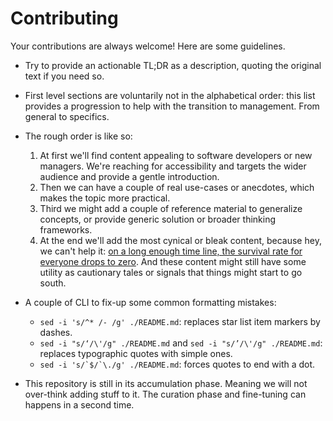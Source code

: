 # Contributing

Your contributions are always welcome! Here are some guidelines.

- Try to provide an actionable TL;DR as a description, quoting the original text if you need so.

- First level sections are voluntarily not in the alphabetical order: this
list provides a progression to help with the transition to management. From
general to specifics.

- The rough order is like so:

  1. At first we'll find content appealing to software developers or new managers. We're reaching for accessibility and targets the wider audience and provide a gentle introduction.
  1. Then we can have a couple of real use-cases or anecdotes, which makes the topic more practical.
  1. Third we might add a couple of reference material to generalize concepts, or provide generic solution or broader thinking frameworks.
  1. At the end we'll add the most cynical or bleak content, because hey, we can't help it: [on a long enough time line, the survival rate for everyone drops to zero](https://www.goodreads.com/quotes/26639-on-a-long-enough-time-line-the-survival-rate-for). And these content might still have some utility as cautionary tales or signals that things might start to go south.

- A couple of CLI to fix-up some common formatting mistakes:

  - ``sed -i 's/^* /- /g' ./README.md``: replaces star list item markers by
      dashes.
  - ``sed -i "s/‘/\'/g" ./README.md`` and ``sed -i "s/’/\'/g" ./README.md``:
      replaces typographic quotes with simple ones.
  - ``sed -i 's/`$/`\./g' ./README.md``: forces quotes to end with a dot.

- This repository is still in its accumulation phase. Meaning we will not over-think adding stuff to it. The curation phase and fine-tuning can happens in a second time.
